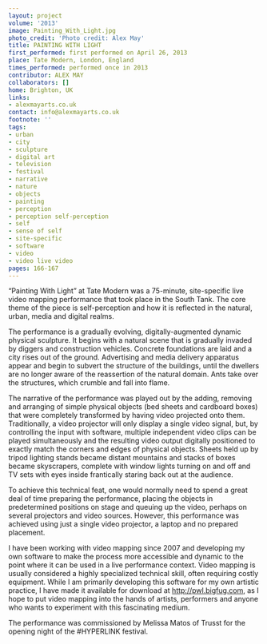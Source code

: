 ```yaml
---
layout: project
volume: '2013'
image: Painting_With_Light.jpg
photo_credit: 'Photo credit: Alex May'
title: PAINTING WITH LIGHT
first_performed: first performed on April 26, 2013
place: Tate Modern, London, England
times_performed: performed once in 2013
contributor: ALEX MAY
collaborators: []
home: Brighton, UK
links:
- alexmayarts.co.uk
contact: info@alexmayarts.co.uk
footnote: ''
tags:
- urban
- city
- sculpture
- digital art
- television
- festival
- narrative
- nature
- objects
- painting
- perception
- perception self-perception
- self
- sense of self
- site-specific
- software
- video
- video live video
pages: 166-167
---
```


“Painting With Light” at Tate Modern was a 75-minute, site-specific live video mapping performance that took place in the South Tank. The core theme of the piece is self-perception and how it is reflected in the natural, urban, media and digital realms.

The performance is a gradually evolving, digitally-augmented dynamic physical sculpture. It begins with a natural scene that is gradually invaded by diggers and construction vehicles. Concrete foundations are laid and a city rises out of the ground. Advertising and media delivery apparatus appear and begin to subvert the structure of the buildings, until the dwellers are no longer aware of the reassertion of the natural domain. Ants take over the structures, which crumble and fall into flame.

The narrative of the performance was played out by the adding, removing and arranging of simple physical objects (bed sheets and cardboard boxes) that were completely transformed by having video projected onto them. Traditionally, a video projector will only display a single video signal, but, by controlling the input with software, multiple independent video clips can be played simultaneously and the resulting video output digitally positioned to exactly match the corners and edges of physical objects. Sheets held up by tripod lighting stands became distant mountains and stacks of boxes became skyscrapers, complete with window lights turning on and off and TV sets with eyes inside frantically staring back out at the audience.

To achieve this technical feat, one would normally need to spend a great deal of time preparing the performance, placing the objects in predetermined positions on stage and queuing up the video, perhaps on several projectors and video sources. However, this performance was achieved using just a single video projector, a laptop and no prepared placement.

I have been working with video mapping since 2007 and developing my own software to make the process more accessible and dynamic to the point where it can be used in a live performance context. Video mapping is usually considered a highly specialized technical skill, often requiring costly equipment. While I am primarily developing this software for my own artistic practice, I have made it available for download at http://pwl.bigfug.com, as I hope to put video mapping into the hands of artists, performers and anyone who wants to experiment with this fascinating medium.

The performance was commissioned by Melissa Matos of Trusst for the opening night of the #HYPERLINK festival.
